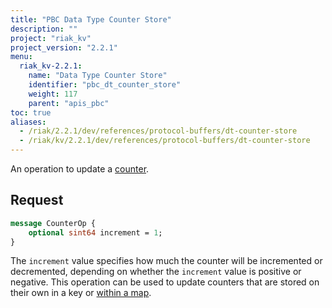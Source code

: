 ```yaml
---
title: "PBC Data Type Counter Store"
description: ""
project: "riak_kv"
project_version: "2.2.1"
menu:
  riak_kv-2.2.1:
    name: "Data Type Counter Store"
    identifier: "pbc_dt_counter_store"
    weight: 117
    parent: "apis_pbc"
toc: true
aliases:
  - /riak/2.2.1/dev/references/protocol-buffers/dt-counter-store
  - /riak/kv/2.2.1/dev/references/protocol-buffers/dt-counter-store
---
```


An operation to update a [counter](/riak/kv/2.2.1/developing/data-types).

## Request

```protobuf
message CounterOp {
    optional sint64 increment = 1;
}
```

The `increment` value specifies how much the counter will be incremented
or decremented, depending on whether the `increment` value is positive
or negative. This operation can be used to update counters that are
stored on their own in a key or [within a map](/riak/kv/2.2.1/developing/api/protocol-buffers/dt-map-store).
